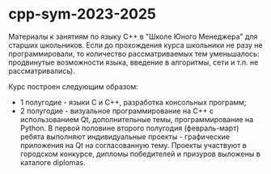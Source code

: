 # cpp-sym-2023-2025
Материалы к занятиям по языку C++ в "Школе Юного Менеджера" для старших школьников.
Если до прохождения курса школьники не разу не программировали, то количество рассматриваемых тем уменьшалось: продвинутые возможности языка, введение в алгоритмы, сети и т.п. не рассматривались).

Курс построен следующим образом:
- 1 полугодие - языки C и C++, разработка консольных программ;
- 2 полугодие - визуальное программирование на C++ с использованием Qt, дополнительные темы, программирование на Python.
В первой половине второго полугодия (февраль-март) ребята выполняют индивидуальные проекты - графические приложения на Qt на согласованную тему. Проекты участвуют в городском конкурсе, дипломы победителей и призуров выложены в каталоге diplomas.
